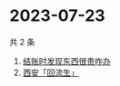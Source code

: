 # 2023-07-23

共 2 条

<!-- BEGIN ZHIHUSEARCH -->
<!-- 最后更新时间 Sun Jul 23 2023 05:09:21 GMT+0800 (China Standard Time) -->
1. [结账时发现东西很贵咋办](https://www.zhihu.com/search?q=结账时发现东西很贵咋办)
1. [西安「回流生」](https://www.zhihu.com/search?q=西安「回流生」)
<!-- END ZHIHUSEARCH -->
